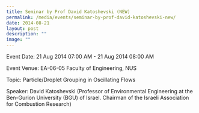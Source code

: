 ```yaml
---
title: Seminar by Prof David Katoshevski (NEW)
permalink: /media/events/seminar-by-prof-david-katoshevski-new/
date: 2014-08-21
layout: post
description: ""
image: ""
---
```


Event Date: 21 Aug 2014 07:00 AM - 21 Aug 2014 08:00 AM

Event Venue: EA-06-05 Faculty of Engineering, NUS

Topic: Particle/Droplet Grouping in Oscillating Flows

Speaker: David Katoshevski (Professor of Environmental Engineering at the Ben-Gurion University (BGU) of Israel. Chairman of the Israeli Association for Combustion Research)